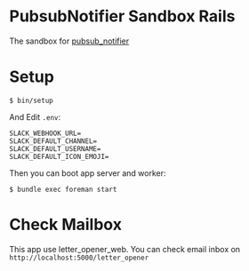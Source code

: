 # PubsubNotifier Sandbox Rails

The sandbox for [pubsub_notifier](https://github.com/yhirano55/pubsub_notifier)

# Setup

    $ bin/setup

And Edit `.env`:

    SLACK_WEBHOOK_URL=
    SLACK_DEFAULT_CHANNEL=
    SLACK_DEFAULT_USERNAME=
    SLACK_DEFAULT_ICON_EMOJI=

Then you can boot app server and worker:

    $ bundle exec foreman start

# Check Mailbox

This app use letter_opener_web. You can check email inbox on `http://localhost:5000/letter_opener`
